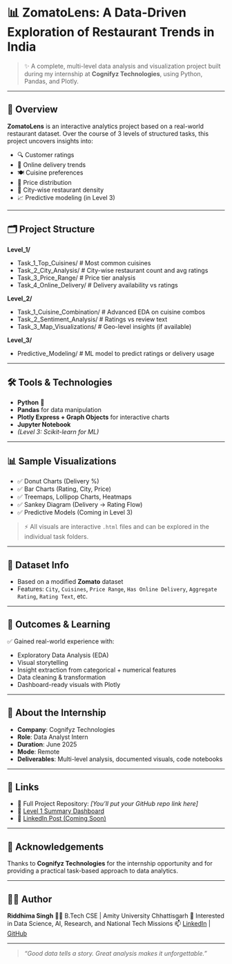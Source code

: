 # 📊 ZomatoLens: A Data-Driven Exploration of Restaurant Trends in India

> ✨ A complete, multi-level data analysis and visualization project built during my internship at **Cognifyz Technologies**, using Python, Pandas, and Plotly.

---

## 🧠 Overview

**ZomatoLens** is an interactive analytics project based on a real-world restaurant dataset. Over the course of 3 levels of structured tasks, this project uncovers insights into:

- 🔍 Customer ratings
- 🛵 Online delivery trends
- 🍽️ Cuisine preferences
- 💸 Price distribution
- 🌆 City-wise restaurant density
- 📈 Predictive modeling (in Level 3)

---

## 🗂️ Project Structure

**Level_1/**
- Task_1_Top_Cuisines/             # Most common cuisines
- Task_2_City_Analysis/            # City-wise restaurant count and avg ratings
- Task_3_Price_Range/              # Price tier analysis
- Task_4_Online_Delivery/          # Delivery availability vs ratings

**Level_2/**
- Task_1_Cuisine_Combination/      # Advanced EDA on cuisine combos
- Task_2_Sentiment_Analysis/       # Ratings vs review text
- Task_3_Map_Visualizations/       # Geo-level insights (if available)

**Level_3/**
- Predictive_Modeling/             # ML model to predict ratings or delivery usage

---

## 🛠️ Tools & Technologies

* **Python** 🐍
* **Pandas** for data manipulation
* **Plotly Express + Graph Objects** for interactive charts
* **Jupyter Notebook**
* *(Level 3: Scikit-learn for ML)*

---

## 📊 Sample Visualizations

* ✅ Donut Charts (Delivery %)
* ✅ Bar Charts (Rating, City, Price)
* ✅ Treemaps, Lollipop Charts, Heatmaps
* ✅ Sankey Diagram (Delivery → Rating Flow)
* ✅ Predictive Models (Coming in Level 3)

> ⚡ All visuals are interactive `.html` files and can be explored in the individual task folders.

---

## 📁 Dataset Info

* Based on a modified **Zomato** dataset
* Features: `City`, `Cuisines`, `Price Range`, `Has Online Delivery`, `Aggregate Rating`, `Rating Text`, etc.

---

## 🚀 Outcomes & Learning

✅ Gained real-world experience with:

* Exploratory Data Analysis (EDA)
* Visual storytelling
* Insight extraction from categorical + numerical features
* Data cleaning & transformation
* Dashboard-ready visuals with Plotly

---

## 📣 About the Internship

* **Company**: Cognifyz Technologies
* **Role**: Data Analyst Intern
* **Duration**: June 2025
* **Mode**: Remote
* **Deliverables**: Multi-level analysis, documented visuals, code notebooks

---

## 🔗 Links

* 📁 Full Project Repository: *\[You’ll put your GitHub repo link here]*
* 📄 [Level 1 Summary Dashboard]( )
* 🔗 [LinkedIn Post (Coming Soon)](https://www.linkedin.com/in/riddhima-singh-7b5626265)

---

## 🙏 Acknowledgements

Thanks to **Cognifyz Technologies** for the internship opportunity and for providing a practical task-based approach to data analytics.

---

## 🧑‍💻 Author

**Riddhima Singh**
👩‍🎓 B.Tech CSE | Amity University Chhattisgarh
🔭 Interested in Data Science, AI, Research, and National Tech Missions
📫 [LinkedIn](https://www.linkedin.com/in/riddhima-singh-7b5626265) | [GitHub](https://github.com/Riddhis2226)

---

> *“Good data tells a story. Great analysis makes it unforgettable.”*
